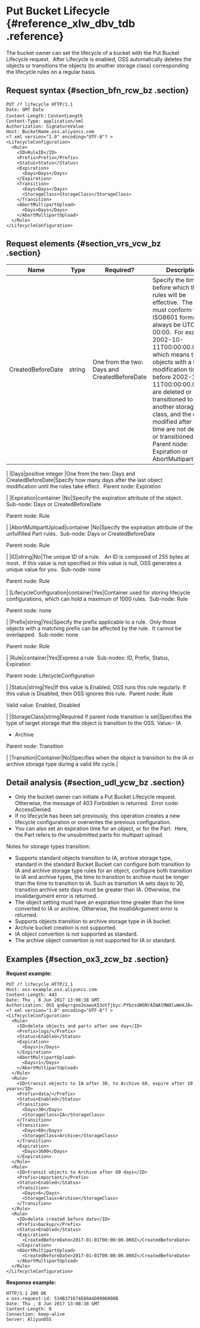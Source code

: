 # Put Bucket Lifecycle {#reference_xlw_dbv_tdb .reference}

The bucket owner can set the lifecycle of a bucket with the Put Bucket Lifecycle request.  After Lifecycle is enabled, OSS automatically deletes the objects or transitions the objects \(to another storage class\) corresponding the lifecycle rules on a regular basis.

## Request syntax {#section_bfn_rcw_bz .section}

```
PUT /? lifecycle HTTP/1.1
Date: GMT Date
Content-Length：ContentLength
Content-Type: application/xml
Authorization: SignatureValue 
Host: BucketName.oss.aliyuncs.com
<? xml version="1.0" encoding="UTF-8"? >
<LifecycleConfiguration>
  <Rule>
    <ID>RuleID</ID>
    <Prefix>Prefix</Prefix>
    <Status>Status</Status>
    <Expiration>
      <Days>Days</Days>
    </Expiration>
    <Transition>
      <Days>Days</Days>
      <StorageClass>StorageClass</StorageClass>
    </Transition>
    <AbortMultipartUpload>
      <Days>Days</Days>
    </AbortMultipartUpload>
  </Rule>
</LifecycleConfiguration>
```

## Request elements {#section_vrs_vcw_bz .section}

|Name|Type|Required?|Description|
|----|----|---------|-----------|
|CreatedBeforeDate|string |One from the two: Days and CreatedBeforeDate|Specify the time before which the rules will be effective.  The date must conform to the ISO8601 format and always be UTC 00:00.  For example: 2002-10-11T00:00:00.000Z,  which means the objects with a last modification time before 2002-10-11T00:00:00.000Z are deleted or transitioned to another storage class, and the objects modified after this time are not deleted or transitioned.  Parent node: Expiration or AbortMultipartUpload

|
|Days|positive integer |One from the two: Days and CreatedBeforeDate|Specify how many days after the last object modification until the rules take effect.  Parent node: Expiration

|
|Expiration|container |No|Specify the expiration attribute of the object.  Sub-node: Days or CreatedBeforeDate 

Parent node: Rule

|
|AbortMultipartUpload|container |No|Specify the expiration attribute of the unfulfilled Part rules.  Sub-node: Days or CreatedBeforeDate 

Parent node: Rule

|
|ID|string|No|The unique ID of a rule.   An ID is composed of 255 bytes at most.  If this value is not specified or this value is null, OSS generates a unique value for you.  Sub-node: none 

Parent node: Rule

|
|LifecycleConfiguration|container|Yes|Container used for storing lifecycle configurations, which can hold a maximum of 1000 rules.  Sub-node: Rule 

Parent node: none

|
|Prefix|string|Yes|Specify the prefix applicable to a rule.  Only those objects with a matching prefix can be affected by the rule.  It cannot be overlapped.  Sub-node: none 

Parent node: Rule

|
|Rule|container|Yes|Express a rule  Sub-nodes: ID, Prefix, Status, Expiration 

Parent node: LifecycleConfiguration

|
|Status|string|Yes|If this value is Enabled, OSS runs this rule regularly. If this value is Disabled, then OSS ignores this rule.  Parent node: Rule 

Valid value: Enabled, Disabled

|
|StorageClass|string|Required if parent node transition is set|Specifies the type of target storage that the object is transition to the OSS. Value:-   IA
-   Archive

Parent node: Transition

 |
|Transition|Container|No|Specifies when the object is transition to the IA or archive storage type during a valid life cycle.|

## Detail analysis {#section_udl_ycw_bz .section}

-   Only the bucket owner can initiate a Put Bucket Lifecycle request. Otherwise, the message of 403 Forbidden is returned.  Error code: AccessDenied.
-   If no lifecycle has been set previously, this operation creates a new lifecycle configuration or overwrites the previous configuration.
-   You can also set an expiration time for an object, or for the Part.  Here, the Part refers to the unsubmitted parts for multipart upload.

Notes for storage types transition:

-   Supports standard objects transition to IA, archive storage type, standard in the standard Bucket Bucket can configure both transition to IA and archive storage type rules for an object, configure both transition to IA and archive types, the time to transition to archive must be longer than the time to transition to IA. Such as transition IA sets days to 30, transition archive sets days must be greater than IA. Otherwise, the invalidargument error is returned.
-   The object setting must have an expiration time greater than the time converted to IA or archive. Otherwise, the invalidArgument error is returned.
-   Supports objects transition to archive storage type in IA bucket.
-   Archvie bucket creation is not supported.
-   IA object convertion is not supported as standard.
-   The archive object convertion is not supported for IA or standard.

## Examples {#section_ox3_zcw_bz .section}

**Request example:**

```
PUT /? lifecycle HTTP/1.1
Host: oss-example.oss.aliyuncs.com
Content-Length: 443
Date: Thu , 8 Jun 2017 13:08:38 GMT
Authorization: OSS qn6qrrqxo2oawuk53otfjbyc:PYbzsdWSMrAIWAlMW8luWekJ8=
<? xml version="1.0" encoding="UTF-8"? >
<LifecycleConfiguration>
  <Rule>
    <ID>delete objects and parts after one day</ID>
    <Prefix>logs/</Prefix>
    <Status>Enabled</Status>
    <Expiration>
      <Days>1</Days>
    </Expiration>
    <AbortMultipartUpload>
      <Days>1</Days>
    </AbortMultipartUpload>
  </Rule>
  <Rule>
    <ID>transit objects to IA after 30, to Archive 60, expire after 10 years</ID>
    <Prefix>data/</Prefix>
    <Status>Enabled</Status>
    <Transition>
      <Days>30</Days>
      <StorageClass>IA</StorageClass>
    </Transition>
    <Transition>
      <Days>60</Days>
      <StorageClass>Archive</StorageClass>
    </Transition>
    <Expiration>
      <Days>3600</Days>
    </Expiration>
  </Rule>
  <Rule>
    <ID>transit objects to Archive after 60 days</ID>
    <Prefix>important/</Prefix>
    <Status>Enabled</Status>
    <Transition>
      <Days>6</Days>
      <StorageClass>Archive</StorageClass>
    </Transition>
  </Rule>
  <Rule>
    <ID>delete created before date</ID>
    <Prefix>backup/</Prefix>
    <Status>Enabled</Status>
    <Expiration>
      <CreatedBeforeDate>2017-01-01T00:00:00.000Z</CreatedBeforeDate>
    </Expiration>
    <AbortMultipartUpload>
      <CreatedBeforeDate>2017-01-01T00:00:00.000Z</CreatedBeforeDate>
    </AbortMultipartUpload>
  </Rule>
</LifecycleConfiguration>
```

**Response example:**

```
HTTP/1.1 200 OK
x-oss-request-id: 534B371674E88A4D8906008B
Date: Thu , 8 Jun 2017 13:08:38 GMT
Content-Length: 0
Connection: keep-alive
Server: AliyunOSS
```

